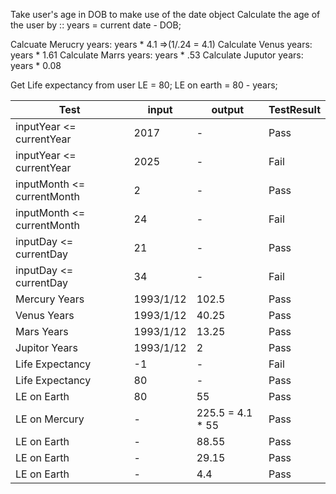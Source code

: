 Take user's age in DOB to make use of the date object
Calculate the age of the user by ::
    years = current date - DOB;

Calcuate Merucry years:
    years * 4.1  =>(1/.24 = 4.1)
Calculate Venus years:
    years * 1.61
Calculate Marrs years:
    years * .53
Calculate Juputor years:
    years * 0.08

Get Life expectancy from user 
    LE = 80;
    LE on earth = 80 - years;


| Test | input | output | TestResult |
| --- | --- | -- | -- |
| inputYear <= currentYear  | 2017 | - | Pass |
| inputYear <= currentYear  | 2025 | - | Fail |
| inputMonth <= currentMonth  | 2 | - | Pass |
| inputMonth <= currentMonth  | 24 | - | Fail |
| inputDay <= currentDay  | 21 | - | Pass |
| inputDay <= currentDay  | 34 | - | Fail |
| Mercury Years  | 1993/1/12 | 102.5 | Pass |
| Venus Years  | 1993/1/12 | 40.25 | Pass |
| Mars Years  | 1993/1/12 | 13.25 | Pass |
| Jupitor Years  | 1993/1/12 | 2 | Pass |
| Life Expectancy  | -1 | - | Fail |
| Life Expectancy  | 80 | - | Pass |
| LE on Earth  | 80 | 55 | Pass |
| LE on Mercury  | - | 225.5 = 4.1 * 55 | Pass |
| LE on Earth  | - | 88.55 | Pass |
| LE on Earth  | - | 29.15 | Pass |
| LE on Earth  | - | 4.4 | Pass |




